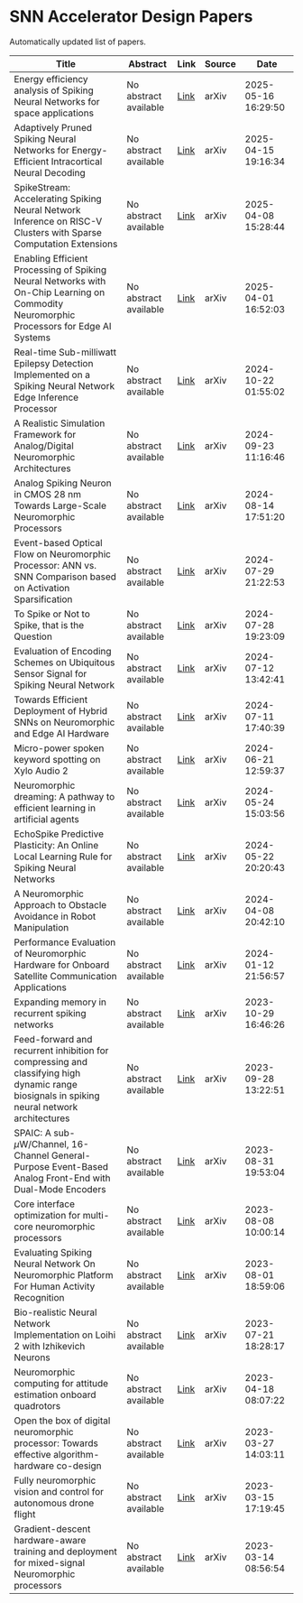 # SNN Accelerator Design Papers

Automatically updated list of papers.

| Title | Abstract | Link | Source | Date |
|-------|----------|------|--------|------|
| Energy efficiency analysis of Spiking Neural Networks for space applications | No abstract available | [Link](http://arxiv.org/abs/2505.11418v1) | arXiv | 2025-05-16 16:29:50 |
| Adaptively Pruned Spiking Neural Networks for Energy&#45;Efficient Intracortical Neural Decoding | No abstract available | [Link](http://arxiv.org/abs/2504.11568v1) | arXiv | 2025-04-15 19:16:34 |
| SpikeStream: Accelerating Spiking Neural Network Inference on RISC&#45;V Clusters with Sparse Computation Extensions | No abstract available | [Link](http://arxiv.org/abs/2504.06134v1) | arXiv | 2025-04-08 15:28:44 |
| Enabling Efficient Processing of Spiking Neural Networks with On&#45;Chip Learning on Commodity Neuromorphic Processors for Edge AI Systems | No abstract available | [Link](http://arxiv.org/abs/2504.00957v2) | arXiv | 2025-04-01 16:52:03 |
| Real&#45;time Sub&#45;milliwatt Epilepsy Detection Implemented on a Spiking Neural Network Edge Inference Processor | No abstract available | [Link](http://arxiv.org/abs/2410.16613v1) | arXiv | 2024-10-22 01:55:02 |
| A Realistic Simulation Framework for Analog/Digital Neuromorphic Architectures | No abstract available | [Link](http://arxiv.org/abs/2409.14918v2) | arXiv | 2024-09-23 11:16:46 |
| Analog Spiking Neuron in CMOS 28 nm Towards Large&#45;Scale Neuromorphic Processors | No abstract available | [Link](http://arxiv.org/abs/2408.07734v1) | arXiv | 2024-08-14 17:51:20 |
| Event&#45;based Optical Flow on Neuromorphic Processor: ANN vs. SNN Comparison based on Activation Sparsification | No abstract available | [Link](http://arxiv.org/abs/2407.20421v1) | arXiv | 2024-07-29 21:22:53 |
| To Spike or Not to Spike, that is the Question | No abstract available | [Link](http://arxiv.org/abs/2407.19566v3) | arXiv | 2024-07-28 19:23:09 |
| Evaluation of Encoding Schemes on Ubiquitous Sensor Signal for Spiking Neural Network | No abstract available | [Link](http://arxiv.org/abs/2407.09260v1) | arXiv | 2024-07-12 13:42:41 |
| Towards Efficient Deployment of Hybrid SNNs on Neuromorphic and Edge AI Hardware | No abstract available | [Link](http://arxiv.org/abs/2407.08704v1) | arXiv | 2024-07-11 17:40:39 |
| Micro&#45;power spoken keyword spotting on Xylo Audio 2 | No abstract available | [Link](http://arxiv.org/abs/2406.15112v1) | arXiv | 2024-06-21 12:59:37 |
| Neuromorphic dreaming: A pathway to efficient learning in artificial agents | No abstract available | [Link](http://arxiv.org/abs/2405.15616v1) | arXiv | 2024-05-24 15:03:56 |
| EchoSpike Predictive Plasticity: An Online Local Learning Rule for Spiking Neural Networks | No abstract available | [Link](http://arxiv.org/abs/2405.13976v2) | arXiv | 2024-05-22 20:20:43 |
| A Neuromorphic Approach to Obstacle Avoidance in Robot Manipulation | No abstract available | [Link](http://arxiv.org/abs/2404.05858v1) | arXiv | 2024-04-08 20:42:10 |
| Performance Evaluation of Neuromorphic Hardware for Onboard Satellite Communication Applications | No abstract available | [Link](http://arxiv.org/abs/2401.06911v1) | arXiv | 2024-01-12 21:56:57 |
| Expanding memory in recurrent spiking networks | No abstract available | [Link](http://arxiv.org/abs/2310.19067v1) | arXiv | 2023-10-29 16:46:26 |
| Feed&#45;forward and recurrent inhibition for compressing and classifying high dynamic range biosignals in spiking neural network architectures | No abstract available | [Link](http://arxiv.org/abs/2309.16425v1) | arXiv | 2023-09-28 13:22:51 |
| SPAIC: A sub&#45;$μ$W/Channel, 16&#45;Channel General&#45;Purpose Event&#45;Based Analog Front&#45;End with Dual&#45;Mode Encoders | No abstract available | [Link](http://arxiv.org/abs/2309.03221v1) | arXiv | 2023-08-31 19:53:04 |
| Core interface optimization for multi&#45;core neuromorphic processors | No abstract available | [Link](http://arxiv.org/abs/2308.04171v1) | arXiv | 2023-08-08 10:00:14 |
| Evaluating Spiking Neural Network On Neuromorphic Platform For Human Activity Recognition | No abstract available | [Link](http://arxiv.org/abs/2308.00787v1) | arXiv | 2023-08-01 18:59:06 |
| Bio&#45;realistic Neural Network Implementation on Loihi 2 with Izhikevich Neurons | No abstract available | [Link](http://arxiv.org/abs/2307.11844v2) | arXiv | 2023-07-21 18:28:17 |
| Neuromorphic computing for attitude estimation onboard quadrotors | No abstract available | [Link](http://arxiv.org/abs/2304.08802v1) | arXiv | 2023-04-18 08:07:22 |
| Open the box of digital neuromorphic processor: Towards effective algorithm&#45;hardware co&#45;design | No abstract available | [Link](http://arxiv.org/abs/2303.15224v1) | arXiv | 2023-03-27 14:03:11 |
| Fully neuromorphic vision and control for autonomous drone flight | No abstract available | [Link](http://arxiv.org/abs/2303.08778v1) | arXiv | 2023-03-15 17:19:45 |
| Gradient&#45;descent hardware&#45;aware training and deployment for mixed&#45;signal Neuromorphic processors | No abstract available | [Link](http://arxiv.org/abs/2303.12167v2) | arXiv | 2023-03-14 08:56:54 |
